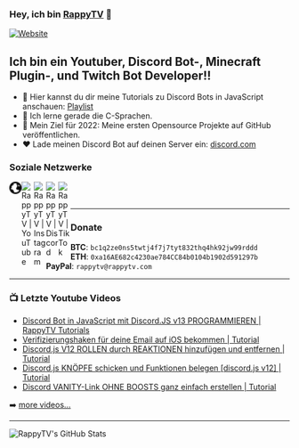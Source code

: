 ### Hey, ich bin [RappyTV][Website] 👋

[![Website](https://img.shields.io/website?label=rappytv.com&style=for-the-badge&url=https://www.google.com)](https://rappytv.com)

## Ich bin ein Youtuber, Discord Bot-, Minecraft Plugin-, und Twitch Bot Developer!!

- 🔭 Hier kannst du dir meine Tutorials zu Discord Bots in JavaScript anschauen: [Playlist][dcbotplaylist]
- 🌱 Ich lerne gerade die C-Sprachen.
- 🥅 Mein Ziel für 2022: Meine ersten Opensource Projekte auf GitHub veröffentlichen.
- ❤ Lade meinen Discord Bot auf deinen Server ein: [discord.com][dcBot]

### Soziale Netzwerke

[<img align="left" alt="RappyTV | Website" width="22px" src="https://raw.githubusercontent.com/iconic/open-iconic/master/svg/globe.svg" />][website]
[<img align="left" alt="RappyTV | YouTube" width="22px" src="https://cdn.jsdelivr.net/npm/simple-icons@v3/icons/youtube.svg" />][youtube]
[<img align="left" alt="RappyTV | Instagram" width="22px" src="https://cdn.jsdelivr.net/npm/simple-icons@v3/icons/instagram.svg" />][instagram]
[<img align="left" alt="RappyTV | Discord" width="22px" src="https://cdn.jsdelivr.net/npm/simple-icons@v3/icons/discord.svg" />][dcServer]
[<img align="left" alt="RappyTV | TikTok" width="22px" src="https://cdn.jsdelivr.net/npm/simple-icons@v3/icons/tiktok.svg" />][tiktok]

<br />
<br />

---

### Donate

**BTC**: `bc1q2ze0ns5twtj4f7j7tyt832thq4hk92jw99rddd`<br>
**ETH**: `0xa16AE682c4230ae784CC84b0104b1902d591297b`<br>
**PayPal**: `rappytv@rappytv.com`

---

### 📺 Letzte Youtube Videos

<!-- YOUTUBE:START -->
- [Discord Bot in JavaScript mit Discord.JS v13 PROGRAMMIEREN | RappyTV Tutorials](https://www.youtube.com/watch?v=4Zfi7j9L35Q)
- [Verifizierungshaken für deine Email auf iOS bekommen | Tutorial](https://www.youtube.com/watch?v=Thyf0drCtGI)
- [Discord.js V12 ROLLEN durch REAKTIONEN hinzufügen und entfernen | Tutorial](https://www.youtube.com/watch?v=E8q7lDXGMiw)
- [Discord.js KNÖPFE schicken und Funktionen belegen [discord.js v12] | Tutorial](https://www.youtube.com/watch?v=SeAOC_kRSY4)
- [Discord VANITY-Link OHNE BOOSTS ganz einfach erstellen | Tutorial](https://www.youtube.com/watch?v=60DngdNu0pc)
<!-- YOUTUBE:END -->

➡️ [more videos...](https://www.youtube.com/c/RappyTVTutorials/videos)

---

<img align="left" alt="RappyTV's GitHub Stats" src="https://github-readme-stats.vercel.app/api?username=RappyTV&show_icons=true&hide_border=true" />

[website]: https://rappytv.com/
[youtube]: https://youtube.com/c/RappyTVTutorials
[instagram]: https://instagram.com/rappyytv
[dcbotplaylist]: https://youtube.com/playlist?list=PL-NddfqjbJVZ2-CGquW0I42J9IGUkXq12
[dcServer]: https://rappytv.com/server
[dcBot]: https://rappytv.com/bot
[tiktok]: https://tiktok.com/@rappytv
